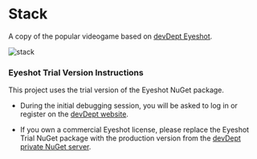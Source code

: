 # Stack
A copy of the popular videogame based on [devDept Eyeshot](http://www.devdept.com/products).

![stack](https://github.com/user-attachments/assets/ae689f76-a443-4fe8-a72a-d6c9ffeabd5e)


### Eyeshot Trial Version Instructions

This project uses the trial version of the Eyeshot NuGet package.
* During the initial debugging session, you will be asked to log in or register on the [devDept website](http://www.devdept.com "devDept website").

* If you own a commercial Eyeshot license, please replace the Eyeshot Trial NuGet package with the production version from the [devDept private NuGet server](http://nuget.devdept.com. " devDept private NuGet server").

